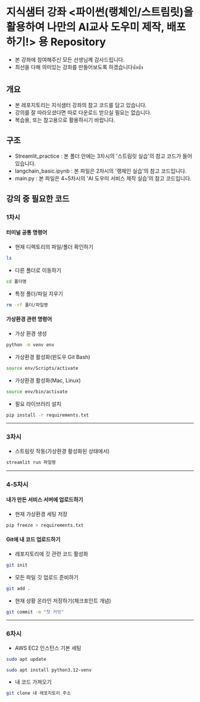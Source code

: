 # **지식샘터 강좌 <파이썬(랭체인/스트림릿)을 활용하여 나만의 AI교사 도우미 제작, 배포하기!> 용 Repository**
     
- 본 강좌에 참여해주신 모든 선생님께 감사드립니다.     
- 최선을 다해 의미있는 강좌를 만들어보도록 하겠습니다👍👍

## 개요
     
- 본 레포지토리는 지식샘터 강좌의 참고 코드를 담고 있습니다.
- 강의를 잘 따라오셨다면 따로 다운로드 받으실 필요는 없습니다.
- 복습용, 또는 참고용으로 활용하시기 바랍니다.

## 구조
- Streamlit_practice : 본 폴더 안에는 3차시의 '스트림릿 실습'의 참고 코드가 들어있습니다.
- langchain_basic.ipynb : 본 파일은 2차시의 '랭체인 실습'의 참고 코드입니다.
- main.py : 본 파일은 4~5차시의 'AI 도우미 서비스 제작 실습'의 참고 코드입니다.


## 강의 중 필요한 코드

### 1차시

#### 터미널 공통 명령어
- 현재 디렉토리의 파일/폴더 확인하기
```bash
ls
```
     
- 다른 폴더로 이동하기
```bash
cd 폴더명
```

- 특정 폴더/파일 지우기
```bash
rm -rf 폴더/파일명
```
     
#### 가상환경 관련 명령어

- 가상 환경 생성

```bash
python -m venv env
```
       
- 가상환경 활성화(윈도우 Git Bash)       
```bash
source env/Scripts/activate
```

- 가상환경 활성화(Mac, Linux)    

```bash
source env/bin/activate
```
       
- 필요 라이브러리 설치
```bash
pip install -r requirements.txt
```
-------------
### 3차시

- 스트림릿 작동(가상환경 활성화된 상태에서)
```bash
streamlit run 파일명
```    
-------------
### 4-5차시


#### 내가 만든 서비스 서버에 업로드하기

- 현재 가상환경 세팅 저장
```bash
pip freeze > requirements.txt
```

#### Git에 내 코드 업로드하기

- 레포지토리에 깃 관련 코드 활성화
```bash
git init
```
       
- 모든 파일 깃 업로드 준비하기
```bash
git add .
```
      
- 현재 상황 온라인 저장하기(체크포인트 개념)
```bash
git commit -m "첫 커밋"
```


--------------
### 6차시

- AWS EC2 인스턴스 기본 세팅

```bash
sudo apt update
```

```bash
sudo apt install python3.12-venv
```

- 내 코드 가져오기

```bash
git clone 내 레포지토리 주소